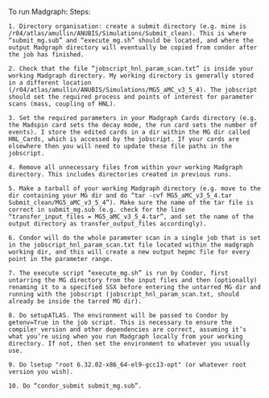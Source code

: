 To run Madgraph: 
Steps: 

    1. Directory organisation: create a submit directory (e.g. mine is /r04/atlas/amullin/ANUBIS/Simulations/Submit_clean). This is where “submit_mg.sub” and “execute_mg.sh” should be located, and where the output Madgraph directory will eventually be copied from condor after the job has finished. 

    2. Check that the file “jobscript_hnl_param_scan.txt” is inside your working Madgraph directory. My working directory is generally stored in a different location (/r04/atlas/amullin/ANUBIS/Simulations/MG5_aMC_v3_5_4). The jobscript should set the required process and points of interest for parameter scans (mass, coupling of HNL). 

    3. Set the required parameters in your Madgraph Cards directory (e.g. the Madspin card sets the decay mode, the run card sets the number of events). I store the edited cards in a dir within the MG dir called HNL_Cards, which is accessed by the jobscript. If your cards are elsewhere then you will need to update these file paths in the jobscript. 

    4. Remove all unnecessary files from within your working Madgraph directory. This includes directories created in previous runs. 

    5. Make a tarball of your working Madgraph directory (e.g. move to the dir containing your MG dir and do “tar -cvf MG5_aMC_v3_5_4.tar Submit_clean/MG5_aMC_v3_5_4”). Make sure the name of the tar file is correct in submit_mg.sub (e.g. check for the line “transfer_input_files = MG5_aMC_v3_5_4.tar”, and set the name of the output directory as transfer_output_files accordingly). 

    6. Condor will do the whole parameter scan in a single job that is set in the jobscript_hnl_param_scan.txt file located within the madgraph working dir, and this will create a new output hepmc file for every point in the parameter range. 

    7. The execute script “execute_mg.sh” is run by Condor, first untarring the MG directory from the input files and then (optionally) renaming it to a specified SSX before entering the untarred MG dir and running with the jobscript (jobscript_hnl_param_scan.txt, should already be inside the tarred MG dir). 

    8. Do setupATLAS. The environment will be passed to Condor by getenv=True in the job script. This is necessary to ensure the compiler version and other dependencies are correct, assuming it’s what you’re using when you run Madgraph locally from your working directory. If not, then set the environment to whatever you usually use. 

    9. Do lsetup "root 6.32.02-x86_64-el9-gcc13-opt" (or whatever root version you wish). 

    10. Do “condor_submit submit_mg.sub”. 

